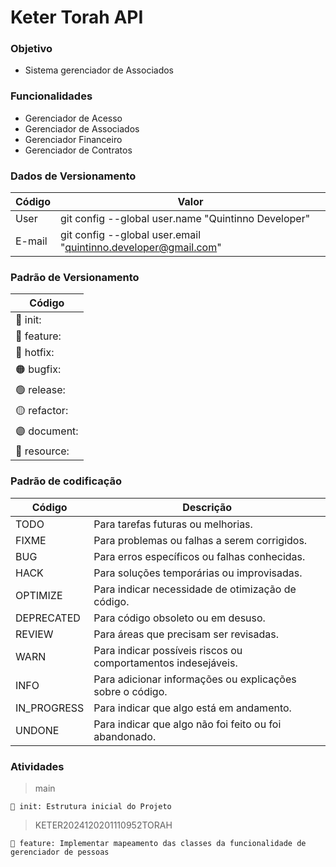 # Keter Torah API

### Objetivo

- Sistema gerenciador de Associados

### Funcionalidades

- Gerenciador de Acesso
- Gerenciador de Associados
- Gerenciador Financeiro
- Gerenciador de Contratos

### Dados de Versionamento

| **Código**     | **Valor** |
|----------------|-----------|
| User | git config --global user.name "Quintinno Developer" |
| E-mail | git config --global user.email "quintinno.developer@gmail.com" |

### Padrão de Versionamento

| **Código**     |
|----------------|
| 🚀 init:       |
| 🔵 feature:    |
| 🔴 hotfix:     |
| 🟠 bugfix:     |
| 🟢 release:    |
| 🟡 refactor:   |
| 🟣 document:   |
| 🔨 resource:   |

### Padrão de codificação

| **Código**     | **Descrição**                                                |
|----------------|--------------------------------------------------------------|
| TODO           | Para tarefas futuras ou melhorias.                           |
| FIXME          | Para problemas ou falhas a serem corrigidos.                |
| BUG            | Para erros específicos ou falhas conhecidas.                 |
| HACK           | Para soluções temporárias ou improvisadas.                   |
| OPTIMIZE       | Para indicar necessidade de otimização de código.            |
| DEPRECATED     | Para código obsoleto ou em desuso.                           |
| REVIEW         | Para áreas que precisam ser revisadas.                       |
| WARN           | Para indicar possíveis riscos ou comportamentos indesejáveis.|
| INFO           | Para adicionar informações ou explicações sobre o código.    |
| IN_PROGRESS    | Para indicar que algo está em andamento.                    |
| UNDONE         | Para indicar que algo não foi feito ou foi abandonado.       |

### Atividades

> main

    🚀 init: Estrutura inicial do Projeto

> KETER2024120201110952TORAH

    🔵 feature: Implementar mapeamento das classes da funcionalidade de gerenciador de pessoas